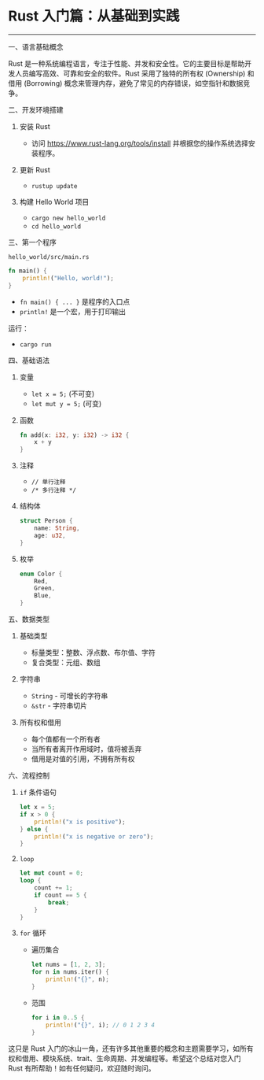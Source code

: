 # Rust 入门篇：从基础到实践

--- 

一、语言基础概念

Rust 是一种系统编程语言，专注于性能、并发和安全性。它的主要目标是帮助开发人员编写高效、可靠和安全的软件。Rust
采用了独特的所有权 (Ownership) 和借用 (Borrowing) 概念来管理内存，避免了常见的内存错误，如空指针和数据竞争。

二、开发环境搭建

1. 安装 Rust

    - 访问 https://www.rust-lang.org/tools/install 并根据您的操作系统选择安装程序。

2. 更新 Rust

    - `rustup update`

3. 构建 Hello World 项目
    - `cargo new hello_world`
    - `cd hello_world`

三、第一个程序

`hello_world/src/main.rs`

```rust
fn main() {
    println!("Hello, world!");
}
```

- `fn main() { ... }` 是程序的入口点
- `println!` 是一个宏，用于打印输出

运行：

- `cargo run`

四、基础语法

1. 变量

    - `let x = 5;` (不可变)
    - `let mut y = 5;` (可变)

2. 函数

   ```rust
   fn add(x: i32, y: i32) -> i32 {
       x + y
   }
   ```

3. 注释

    - `// 单行注释`
    - `/* 多行注释 */`

4. 结构体

   ```rust
   struct Person {
       name: String,
       age: u32,
   }
   ```

5. 枚举
   ```rust
   enum Color {
       Red,
       Green,
       Blue,
   }
   ```

五、数据类型

1. 基础类型

    - 标量类型：整数、浮点数、布尔值、字符
    - 复合类型：元组、数组

2. 字符串

    - `String` - 可增长的字符串
    - `&str` - 字符串切片

3. 所有权和借用
    - 每个值都有一个所有者
    - 当所有者离开作用域时，值将被丢弃
    - 借用是对值的引用，不拥有所有权

六、流程控制

1. `if` 条件语句

   ```rust
   let x = 5;
   if x > 0 {
       println!("x is positive");
   } else {
       println!("x is negative or zero");
   }
   ```

2. `loop`

   ```rust
   let mut count = 0;
   loop {
       count += 1;
       if count == 5 {
           break;
       }
   }
   ```

3. `for` 循环

    - 遍历集合

      ```rust
      let nums = [1, 2, 3];
      for n in nums.iter() {
          println!("{}", n);
      }
      ```

    - 范围
      ```rust
      for i in 0..5 {
          println!("{}", i); // 0 1 2 3 4
      }
      ```

这只是 Rust 入门的冰山一角，还有许多其他重要的概念和主题需要学习，如所有权和借用、模块系统、trait、生命周期、并发编程等。希望这个总结对您入门
Rust 有所帮助！如有任何疑问，欢迎随时询问。